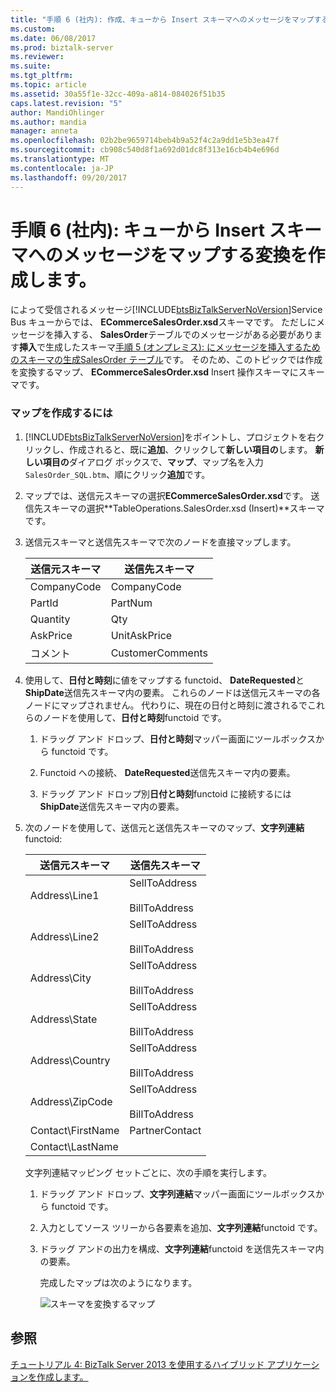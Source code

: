 ```yaml
---
title: "手順 6 (社内): 作成、キューから Insert スキーマへのメッセージをマップする変換 |Microsoft ドキュメント"
ms.custom: 
ms.date: 06/08/2017
ms.prod: biztalk-server
ms.reviewer: 
ms.suite: 
ms.tgt_pltfrm: 
ms.topic: article
ms.assetid: 30a55f1e-32cc-409a-a814-084026f51b35
caps.latest.revision: "5"
author: MandiOhlinger
ms.author: mandia
manager: anneta
ms.openlocfilehash: 02b2be9659714beb4b9a52f4c2a9dd1e5b3ea47f
ms.sourcegitcommit: cb908c540d8f1a692d01dc8f313e16cb4b4e696d
ms.translationtype: MT
ms.contentlocale: ja-JP
ms.lasthandoff: 09/20/2017
---
```

# <a name="step-6-on-premises-create-a-transform-to-map-the-message-from-the-queue-to-the-insert-schema"></a>手順 6 (社内): キューから Insert スキーマへのメッセージをマップする変換を作成します。
によって受信されるメッセージ[!INCLUDE[btsBizTalkServerNoVersion](../includes/btsbiztalkservernoversion-md.md)]Service Bus キューからでは、 **ECommerceSalesOrder.xsd**スキーマです。 ただしにメッセージを挿入する、 **SalesOrder**テーブルでのメッセージがある必要があります**挿入**で生成したスキーマ[手順 5 (オンプレミス): にメッセージを挿入するためのスキーマの生成SalesOrder テーブル](../core/step-5-generate-the-schema-for-inserting-a-message-into-salesorder-table.md)です。 そのため、このトピックでは作成を変換するマップ、 **ECommerceSalesOrder.xsd** Insert 操作スキーマにスキーマです。  
  
### <a name="to-create-a-map"></a>マップを作成するには  
  
1.  [!INCLUDE[btsBizTalkServerNoVersion](../includes/btsbiztalkservernoversion-md.md)]をポイントし、プロジェクトを右クリックし、作成されると、既に**追加**、クリックして**新しい項目の**します。 **新しい項目の**ダイアログ ボックスで、**マップ**、マップ名を入力`SalesOrder_SQL.btm`、順にクリック**追加**です。  
  
2.  マップでは、送信元スキーマの選択**ECommerceSalesOrder.xsd**です。 送信先スキーマの選択**TableOperations.SalesOrder.xsd (Insert)**スキーマです。  
  
3.  送信元スキーマと送信先スキーマで次のノードを直接マップします。  
  
    |送信元スキーマ|送信先スキーマ|  
    |-------------------|------------------------|  
    |CompanyCode|CompanyCode|  
    |PartId|PartNum|  
    |Quantity|Qty|  
    |AskPrice|UnitAskPrice|  
    |コメント|CustomerComments|  
  
4.  使用して、**日付と時刻**に値をマップする functoid、 **DateRequested**と**ShipDate**送信先スキーマ内の要素。 これらのノードは送信元スキーマの各ノードにマップされません。 代わりに、現在の日付と時刻に渡されるでこれらのノードを使用して、**日付と時刻**functoid です。  
  
    1.  ドラッグ アンド ドロップ、**日付と時刻**マッパー画面にツールボックスから functoid です。  
  
    2.  Functoid への接続、 **DateRequested**送信先スキーマ内の要素。  
  
    3.  ドラッグ アンド ドロップ別**日付と時刻**functoid に接続するには**ShipDate**送信先スキーマ内の要素。  
  
5.  次のノードを使用して、送信元と送信先スキーマのマップ、**文字列連結**functoid:  
  
    |送信元スキーマ|送信先スキーマ|  
    |-------------------|------------------------|  
    |Address\Line1|SellToAddress<br /><br /> BillToAddress|  
    |Address\Line2|SellToAddress<br /><br /> BillToAddress|  
    |Address\City|SellToAddress<br /><br /> BillToAddress|  
    |Address\State|SellToAddress<br /><br /> BillToAddress|  
    |Address\Country|SellToAddress<br /><br /> BillToAddress|  
    |Address\ZipCode|SellToAddress<br /><br /> BillToAddress|  
    |Contact\FirstName|PartnerContact|  
    |Contact\LastName||  
  
     文字列連結マッピング セットごとに、次の手順を実行します。  
  
    1.  ドラッグ アンド ドロップ、**文字列連結**マッパー画面にツールボックスから functoid です。  
  
    2.  入力としてソース ツリーから各要素を追加、**文字列連結**functoid です。  
  
    3.  ドラッグ アンドの出力を構成、**文字列連結**functoid を送信先スキーマ内の要素。  
  
         完成したマップは次のようになります。  
  
         ![スキーマを変換するマップ](../core/media/bts2010r2-tut1-map.jpg "BTS2010R2_Tut1_Map")  
  
## <a name="see-also"></a>参照  
 [チュートリアル 4: BizTalk Server 2013 を使用するハイブリッド アプリケーションを作成します。](../core/tutorial-4-creating-a-hybrid-application-using-biztalk-server-2013.md)